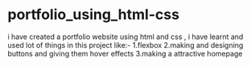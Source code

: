 # portfolio_using_html-css
i have created a portfolio website using html and css ,
i have learnt and used  lot of things in this project like:-
1.flexbox
2.making and designing buttons and giving them hover effects
3.making a attractive homepage
